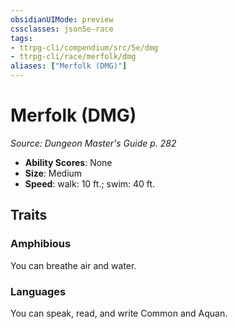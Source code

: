 ```yaml
---
obsidianUIMode: preview
cssclasses: json5e-race
tags:
- ttrpg-cli/compendium/src/5e/dmg
- ttrpg-cli/race/merfolk/dmg
aliases: ["Merfolk (DMG)"]
---
```

# Merfolk (DMG)
*Source: Dungeon Master's Guide p. 282*  


- **Ability Scores**: None
- **Size**: Medium
- **Speed**: walk: 10 ft.; swim: 40 ft.

## Traits

### Amphibious

You can breathe air and water.

### Languages

You can speak, read, and write Common and Aquan.